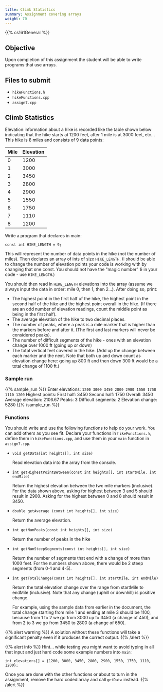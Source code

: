 ```yaml
---
title: Climb Statistics
summary: Assignment covering arrays
weight: 70
---
```


{{% cs161General %}}

## Objective

Upon completion of this assignment the student will be able to write
programs that use arrays.

## Files to submit

* `hikeFunctions.h`
* `hikeFunctions.cpp`
* `assign7.cpp`

## Climb Statistics

Elevation information about a hike is recorded like the table shown
below indicating that the hike starts at 1200 feet, after 1 mile is at
3000 feet, etc... This hike is 8 miles and consists of 9 data points:

| Mile | Elevation |
| --- | --- |
| 0 | 1200 |
| 1 | 3000 |
| 2 | 3450 |
| 3 | 2800 |
| 4 | 2900 |
| 5 | 1550 |
| 6 | 1750 |
| 7 | 1110 |
| 8 | 1200 |

Write a program that declares in main:

```
const int HIKE_LENGTH = 9;
```

This will represent the number of data points in the hike (not the
number of miles). Then declares an array of ints of size `HIKE_LENGTH`.
(I should be able to change the number of elevation points your code is
working with by changing that one const. You should not have the \"magic
number\" 9 in your code - use `HIKE_LENGTH`.)

You should then read in `HIKE_LENGTH` elevations into the array (assume
we always input the data in order: mile 0, then 1, then 2...). After
doing so, print:

* The highest point in the first half of the hike, the highest point
  in the second half of the hike and the highest point overall in the
  hike. (If there are an odd number of elevation readings, count the
  middle point as being in the first half).
* The average elevation of the hike to two decimal places.
* The number of peaks, where a peak is a mile marker that is higher
  than the markers before and after it. (The first and last markers will
  never be considered peaks).
* The number of difficult segments of the hike - ones with an
  elevation change over 1000 ft (going up or down)
* The total vertical feet covered in the hike. (Add up the change
  between each marker and the next. Note that both up and down count
  as elevation change here: going up 800 ft and then down 300 ft would
  be a total change of 1100 ft.)

### Sample run

{{% sample_run %}}
Enter elevations: `1200 3000 3450 2800 2900 1550 1750 1110 1200`
Highest points:
   First half: 3450
   Second half: 1750
   Overall: 3450
Average elevation: 2106.67
Peaks: 3
Difficult segments: 2
Elevation change: 5280
{{% /sample_run %}}

### Functions

You should write and use the following functions to help do your work.
You can add others as you see fit. Declare your functions in `hikeFunctions.h`,
define them in `hikeFunctions.cpp`, and use them in your `main` function in
`assign7.cpp`.

* `void getData(int heights[], int size)`

  Read elevation data into the array from the console.

* `int getHighestPointBetween(const int heights[], int startMile, int endMile)`

  Return the highest elevation between the two mile markers (inclusive).
  For the data shown above, asking for highest between 3 and 5 should
  result in 2900. Asking for the highest between 0 and 8 should
  result in 3450.

* `double getAverage (const int heights[], int size)`

  Return the average elevation.

* `int getNumPeaks(const int heights[], int size)`

  Return the number of peaks in the hike

* `int getNumSteepSegments(const int heights[], int size)`

  Return the number of segments that end with a change of more than
  1000 feet. For the numbers shown above, there would be 2 steep
  segments (from 0-1 and 4-5).

* `int getTotalChange(const int heights[], int startMile, int endMile)`

  Return the total elevation change over the range from startMile to
  endMile (inclusive). Note that any change (uphill or downhill) is
  positive change.

  For example, using the sample data from earlier in the document,
  the total change starting from mile 1 and ending at mile 3 should
  be 1100,
  because from 1 to 2 we go from 3000 up to 3450 (a change of 450),
  and from 2 to 3 we go from 3450 to 2800 (a change of 650).

{{% alert warning %}}
A solution without these functions will take a significant penalty even
if it produces the correct output.
{{% /alert %}}

{{% alert info %}}
Hint... while testing you might want to avoid typing in all that input
and just hard code some example numbers into `main`:

```
int elevations[] = {1200, 3000, 3450, 2800, 2900, 1550, 1750, 1110, 1200};
```

Once you are done with the other functions or about to turn in the
assignment, remove the hard coded array and call `getData` instead.
{{% /alert %}}
